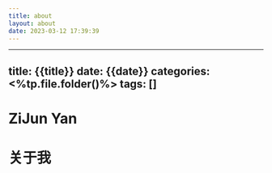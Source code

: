 ```yaml
---
title: about
layout: about
date: 2023-03-12 17:39:39
---
```

---
title: {{title}}
date: {{date}}
categories: <%tp.file.folder()%>
tags: []
---




# ZiJun Yan

# 关于我
